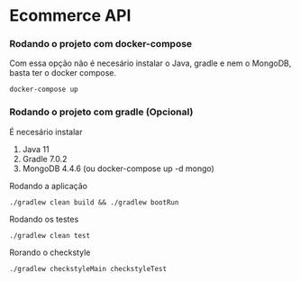 # Ecommerce API

### Rodando o projeto com docker-compose

Com essa opção não é necesário instalar o Java, gradle e nem o MongoDB, basta ter o docker compose.
```
docker-compose up
```

### Rodando o projeto com gradle (Opcional)

É necesário instalar
1. Java 11
2. Gradle 7.0.2
3. MongoDB 4.4.6 (ou docker-compose up -d mongo)

Rodando a aplicação
```
./gradlew clean build && ./gradlew bootRun
```

Rodando os testes 
```
./gradlew clean test
```

Rorando o checkstyle
```
./gradlew checkstyleMain checkstyleTest
```